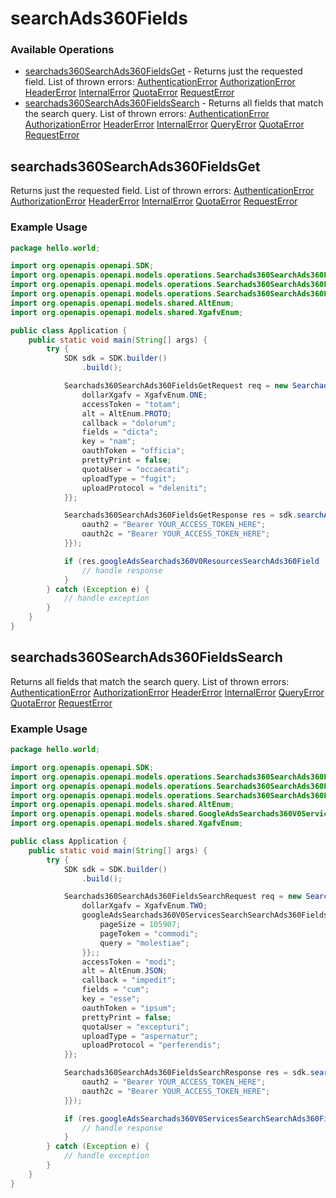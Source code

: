 # searchAds360Fields

### Available Operations

* [searchads360SearchAds360FieldsGet](#searchads360searchads360fieldsget) - Returns just the requested field. List of thrown errors: [AuthenticationError]() [AuthorizationError]() [HeaderError]() [InternalError]() [QuotaError]() [RequestError]()
* [searchads360SearchAds360FieldsSearch](#searchads360searchads360fieldssearch) - Returns all fields that match the search query. List of thrown errors: [AuthenticationError]() [AuthorizationError]() [HeaderError]() [InternalError]() [QueryError]() [QuotaError]() [RequestError]()

## searchads360SearchAds360FieldsGet

Returns just the requested field. List of thrown errors: [AuthenticationError]() [AuthorizationError]() [HeaderError]() [InternalError]() [QuotaError]() [RequestError]()

### Example Usage

```java
package hello.world;

import org.openapis.openapi.SDK;
import org.openapis.openapi.models.operations.Searchads360SearchAds360FieldsGetRequest;
import org.openapis.openapi.models.operations.Searchads360SearchAds360FieldsGetResponse;
import org.openapis.openapi.models.operations.Searchads360SearchAds360FieldsGetSecurity;
import org.openapis.openapi.models.shared.AltEnum;
import org.openapis.openapi.models.shared.XgafvEnum;

public class Application {
    public static void main(String[] args) {
        try {
            SDK sdk = SDK.builder()
                .build();

            Searchads360SearchAds360FieldsGetRequest req = new Searchads360SearchAds360FieldsGetRequest("quod") {{
                dollarXgafv = XgafvEnum.ONE;
                accessToken = "totam";
                alt = AltEnum.PROTO;
                callback = "dolorum";
                fields = "dicta";
                key = "nam";
                oauthToken = "officia";
                prettyPrint = false;
                quotaUser = "occaecati";
                uploadType = "fugit";
                uploadProtocol = "deleniti";
            }};            

            Searchads360SearchAds360FieldsGetResponse res = sdk.searchAds360Fields.searchads360SearchAds360FieldsGet(req, new Searchads360SearchAds360FieldsGetSecurity("hic", "optio") {{
                oauth2 = "Bearer YOUR_ACCESS_TOKEN_HERE";
                oauth2c = "Bearer YOUR_ACCESS_TOKEN_HERE";
            }});

            if (res.googleAdsSearchads360V0ResourcesSearchAds360Field != null) {
                // handle response
            }
        } catch (Exception e) {
            // handle exception
        }
    }
}
```

## searchads360SearchAds360FieldsSearch

Returns all fields that match the search query. List of thrown errors: [AuthenticationError]() [AuthorizationError]() [HeaderError]() [InternalError]() [QueryError]() [QuotaError]() [RequestError]()

### Example Usage

```java
package hello.world;

import org.openapis.openapi.SDK;
import org.openapis.openapi.models.operations.Searchads360SearchAds360FieldsSearchRequest;
import org.openapis.openapi.models.operations.Searchads360SearchAds360FieldsSearchResponse;
import org.openapis.openapi.models.operations.Searchads360SearchAds360FieldsSearchSecurity;
import org.openapis.openapi.models.shared.AltEnum;
import org.openapis.openapi.models.shared.GoogleAdsSearchads360V0ServicesSearchSearchAds360FieldsRequest;
import org.openapis.openapi.models.shared.XgafvEnum;

public class Application {
    public static void main(String[] args) {
        try {
            SDK sdk = SDK.builder()
                .build();

            Searchads360SearchAds360FieldsSearchRequest req = new Searchads360SearchAds360FieldsSearchRequest() {{
                dollarXgafv = XgafvEnum.TWO;
                googleAdsSearchads360V0ServicesSearchSearchAds360FieldsRequest = new GoogleAdsSearchads360V0ServicesSearchSearchAds360FieldsRequest() {{
                    pageSize = 105907;
                    pageToken = "commodi";
                    query = "molestiae";
                }};;
                accessToken = "modi";
                alt = AltEnum.JSON;
                callback = "impedit";
                fields = "cum";
                key = "esse";
                oauthToken = "ipsum";
                prettyPrint = false;
                quotaUser = "excepturi";
                uploadType = "aspernatur";
                uploadProtocol = "perferendis";
            }};            

            Searchads360SearchAds360FieldsSearchResponse res = sdk.searchAds360Fields.searchads360SearchAds360FieldsSearch(req, new Searchads360SearchAds360FieldsSearchSecurity("ad", "natus") {{
                oauth2 = "Bearer YOUR_ACCESS_TOKEN_HERE";
                oauth2c = "Bearer YOUR_ACCESS_TOKEN_HERE";
            }});

            if (res.googleAdsSearchads360V0ServicesSearchSearchAds360FieldsResponse != null) {
                // handle response
            }
        } catch (Exception e) {
            // handle exception
        }
    }
}
```
